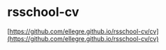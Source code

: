 # rsschool-cv
[https://github.com/ellegre.github.io/rsschool-cv/cv](https://github.com/ellegre.github.io/rsschool-cv/cv)